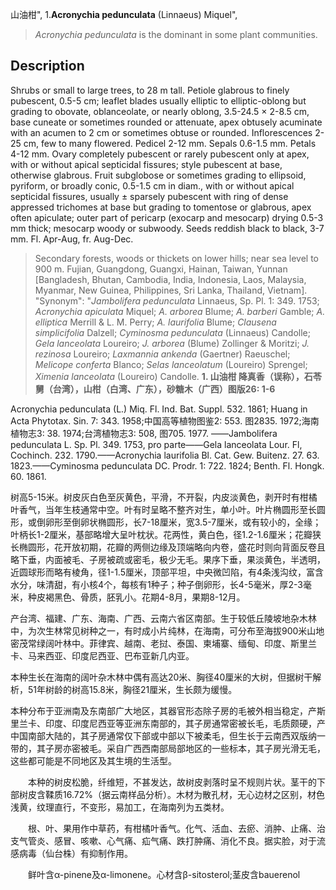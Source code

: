 山油柑",
1.**Acronychia pedunculata** (Linnaeus) Miquel",

> *Acronychia pedunculata* is the dominant in some plant communities.

## Description
Shrubs or small to large trees, to 28 m tall. Petiole glabrous to finely pubescent, 0.5-5 cm; leaflet blades usually elliptic to elliptic-oblong but grading to obovate, oblanceolate, or nearly oblong, 3.5-24.5 × 2-8.5 cm, base cuneate or sometimes rounded or attenuate, apex obtusely acuminate with an acumen to 2 cm or sometimes obtuse or rounded. Inflorescences 2-25 cm, few to many flowered. Pedicel 2-12 mm. Sepals 0.6-1.5 mm. Petals 4-12 mm. Ovary completely pubescent or rarely pubescent only at apex, with or without apical septicidal fissures; style pubescent at base, otherwise glabrous. Fruit subglobose or sometimes grading to ellipsoid, pyriform, or broadly conic, 0.5-1.5 cm in diam., with or without apical septicidal fissures, usually ± sparsely pubescent with ring of dense appressed trichomes at base but grading to tomentose or glabrous, apex often apiculate; outer part of pericarp (exocarp and mesocarp) drying 0.5-3 mm thick; mesocarp woody or subwoody. Seeds reddish black to black, 3-7 mm. Fl. Apr-Aug, fr. Aug-Dec.

> Secondary forests, woods or thickets on lower hills; near sea level to 900 m. Fujian, Guangdong, Guangxi, Hainan, Taiwan, Yunnan [Bangladesh, Bhutan, Cambodia, India, Indonesia, Laos, Malaysia, Myanmar, New Guinea, Philippines, Sri Lanka, Thailand, Vietnam].
  "Synonym": "*Jambolifera pedunculata* Linnaeus, Sp. Pl. 1: 349. 1753; *Acronychia apiculata* Miquel; *A. arborea* Blume; *A. barberi* Gamble; *A. elliptica* Merrill &amp; L. M. Perry; *A. laurifolia* Blume; *Clausena simplicifolia* Dalzell; *Cyminosma pedunculata* (Linnaeus) Candolle; *Gela lanceolata* Loureiro; *J. arborea* (Blume) Zollinger &amp; Moritzi; *J. rezinosa* Loureiro; *Laxmannia ankenda* (Gaertner) Raeuschel; *Melicope conferta* Blanco; *Selas lanceolatum* (Loureiro) Sprengel; *Ximenia lanceolata* (Loureiro) Candolle.
**1. 山油柑 降真香（误称），石苓舅（台湾），山柑（白湾、广东），砂糖木（广西）图版26: 1-6**

Acronychia pedunculata (L.) Miq. Fl. Ind. Bat. Suppl. 532. 1861; Huang in Acta Phytotax. Sin. 7: 343. 1958;中国高等植物图鉴2: 553. 图2835. 1972;海南植物志3: 38. 1974;台湾植物志3: 508, 图705. 1977. ——Jambolifera pedunculata L. Sp. Pl. 349. 1753, pro parte——Gela lanceolata Lour. Fl, Cochinch. 232. 1790.——Acronychia laurifolia Bl. Cat. Gew. Buitenz. 27. 63. 1823.——Cyminosma pedunculata DC. Prodr. 1: 722. 1824; Benth. Fl. Hongk. 60. 1861.

树高5-15米。树皮灰白色至灰黄色，平滑，不开裂，内皮淡黄色，剥开时有柑橘叶香气，当年生枝通常中空。叶有时呈略不整齐对生，单小叶。叶片椭圆形至长圆形，或倒卵形至倒卵状椭圆形，长7-18厘米，宽3.5-7厘米，或有较小的，全缘；叶柄长1-2厘米，基部略增大呈叶枕状。花两性，黄白色，径1.2-1.6厘米；花瓣狭长椭圆形，花开放初期，花瓣的两侧边缘及顶端略向内卷，盛花时则向背面反卷且略下垂，内面被毛、子房被疏或密毛，极少无毛。果序下垂，果淡黄色，半透明，近圆球形而略有棱角，径1-1.5厘米，顶部平坦，中央微凹陷，有4条浅沟纹，富含水分，味清甜，有小核4个，每核有1种子；种子倒卵形，长4-5毫米，厚2-3毫米，种皮褐黑色、骨质，胚乳小。花期4-8月，果期8-12月。

产台湾、福建、广东、海南、广西、云南六省区南部。生于较低丘陵坡地杂木林中，为次生林常见树种之一，有时成小片纯林，在海南，可分布至海拔900米山地密茂常绿阔叶林中。菲律宾、越南、老挝、泰国、柬埔寨、缅甸、印度、斯里兰卡、马来西亚、印度尼西亚、巴布亚新几内亚。

本种生长在海南的阔叶杂木林中偶有高达20米、胸径40厘米的大树，但据树干解析，51年树龄的树高15.8米，胸径21厘米，生长颇为缓慢。

本种分布于亚洲南及东南部广大地区，其器官形态除子房的毛被外相当稳定，产斯里兰卡、印度、印度尼西亚等亚洲东南部的，其子房通常密被长毛，毛质颇硬，产中国南部大陆的，其子房通常仅下部或中部以下被柔毛，但生长于云南西双版纳一带的，其子房亦密被毛。采自广西西南部局部地区的一些标本，其子房光滑无毛，这些都可能是不同地区及其生境的生活型。
<p style='text-indent:28px'>本种的树皮松脆，纤维短，不甚发达，故树皮剥落时呈不规则片状。茎干的下部树皮含鞣质16.72%（据云南样品分析）。木材为散孔材，无心边材之区别，材色浅黄，纹理直行，不变形，易加工，在海南列为五类材。
<p style='text-indent:28px'>根、叶、果用作中草药，有柑橘叶香气。化气、活血、去瘀、消肿、止痛、治支气管炎、感冒、咳嗽、心气痛、疝气痛、跌打肿痛、消化不良。据实脸，对于流感病毒（仙台株）有抑制作用。
<p style='text-indent:28px'>鲜叶含α-pinene及α-limonene。心材含β-sitosterol;茎皮含bauerenol

